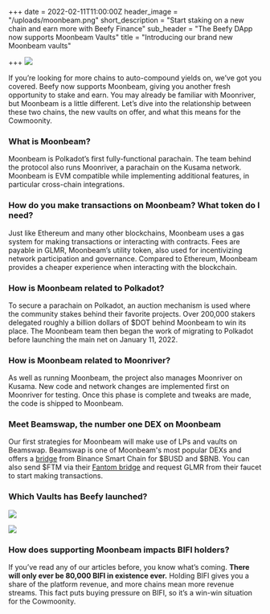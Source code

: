 +++
date = 2022-02-11T11:00:00Z
header_image = "/uploads/moonbeam.png"
short_description = "Start staking on a new chain and earn more with Beefy Finance"
sub_header = "The Beefy DApp now supports Moonbeam Vaults"
title = "Introducing our brand new Moonbeam vaults"

+++
![](/uploads/moonbeam.png)

If you’re looking for more chains to auto-compound yields on, we’ve got you covered. Beefy now supports Moonbeam, giving you another fresh opportunity to stake and earn. You may already be familiar with Moonriver, but Moonbeam is a little different. Let’s dive into the relationship between these two chains, the new vaults on offer, and what this means for the Cowmoonity.

### What is Moonbeam?

Moonbeam is Polkadot’s first fully-functional parachain. The team behind the protocol also runs Moonriver, a parachain on the Kusama network. Moonbeam is EVM compatible while implementing additional features, in particular cross-chain integrations.

### How do you make transactions on Moonbeam? What token do I need?

Just like Ethereum and many other blockchains, Moonbeam uses a gas system for making transactions or interacting with contracts. Fees are payable in GLMR, Moonbeam’s utility token, also used for incentivizing network participation and governance. Compared to Ethereum, Moonbeam provides a cheaper experience when interacting with the blockchain.

### How is Moonbeam related to Polkadot?

To secure a parachain on Polkadot, an auction mechanism is used where the community stakes behind their favorite projects. Over 200,000 stakers delegated roughly a billion dollars of $DOT behind Moonbeam to win its place. The Moonbeam team then began the work of migrating to Polkadot before launching the main net on January 11, 2022.

### How is Moonbeam related to Moonriver?

As well as running Moonbeam, the project also manages Moonriver on Kusama. New code and network changes are implemented first on Moonriver for testing. Once this phase is complete and tweaks are made, the code is shipped to Moonbeam.

### Meet Beamswap, the number one DEX on Moonbeam

Our first strategies for Moonbeam will make use of LPs and vaults on Beamswap. Beamswap is one of Moonbeam's most popular DEXs and offers a [bridge](https://app.beamswap.io/bridge) from Binance Smart Chain for $BUSD and $BNB. You can also send $FTM via their [Fantom bridge](https://app.beamswap.io/ftm) and request GLMR from their faucet to start making transactions.

### Which Vaults has Beefy launched?

![](/uploads/moonbeam_2.png)

![](/uploads/moonbeam-1.png)

### How does supporting Moonbeam impacts BIFI holders?

If you’ve read any of our articles before, you know what’s coming. **There will only ever be 80,000 BIFI in existence ever.** Holding BIFI gives you a share of the platform revenue, and more chains mean more revenue streams. This fact puts buying pressure on BIFI, so it’s a win-win situation for the Cowmoonity.
